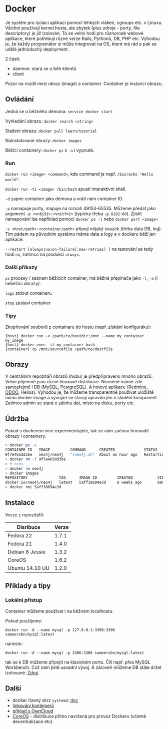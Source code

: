 Docker
======

Je systém pro izolaci aplikací pomocí lehkých vláken, cgroups etc. v Linuxu. Všichni používají kernel hosta, ale zbytek (plus zdroje - porty, file descriptory) je již izolován. To se velmi hodí pro různorodé webové aplikace, které potřebují různé verze Rails, Pythonů, DB, PHP etc. Výhodou je, že každý programátor si může integrovat na OS, které má rád a pak se udělá jednoduchý deployment. 

2 části:

 * daemon: stará se o běh klientů
 * client

Pozor na rozdíl mezi obraz (image) a container.
Container je instancí obrazu.

Ovládání
--------

Jedná se o běžného démona: `service docker start`

Vyhledání obrazu: `docker search <string>`

Stažení obrazu: `docker pull learn/tutorial`

Nainstalované obrazy: `docker images`

Běžící containery: `docker ps` s `-a` i vypnuté.


### Run

`docker run <image> <command>`, kde command je např. `/bin/echo "Hello world"`.

`docker run -ti <image> /bin/bash` spustí interaktivní shell.

`-d` zapne container jako démona a vrátí nám container ID.

`-p` namapuje porty, mapuje na rozsah 49153-65535. 
Můžeme předat jako argument `-p <vnější>:<vnitřní>` (typicky třeba `-p 8182:80`).
Zjistit namapování lze například pomocí `docker ps -l` nebo `docker port <image>`

`-v <host/path>:<container/path>` připojí nějaký svazek (třeba data DB, log). 
Tím pádem na původním systému máme data a logy a v dockeru běží jen aplikace.

`--restart [always|no|on-failure[:max-retries] ]` na testování se tedy hodi `no`,
zatímco na produkci `always`.


### Další příkazy

`ps` procesy / seznam běžících container, má běžné přepínače jako `-l`, `-a` (i neběžící obrazy).

`logs` stdout containeru

`stop` zastaví container


### Tipy

Zkopírování souborů z containaru do hostu (např. získání konfiguráku):

```
{host} docker run -v /path/to/hostdir:/mnt --name my_container my_image
{host} docker exec -it my_container bash
{container} cp /mnt/sourcefile /path/to/destfile
```


Obrazy
------

V centrálním repozitáři obrazů (hubu) je předpřipraveno mnoho obrazů. Velmi příjemné jsou různé linuxové distribuce. Nicméně máme zde samozřejmě i DB ([MySQL][mysql], [PostgreSQL][postgre]). A hotové aplikace ([Redmine][redmine], [ODOO][odoo], Helios). Výhodou je, že můžeme transparentně používat uložiště mimo docker image a vývojáři se starají opravdu jen o sladění komponent. Zatímco admin se stará o zálohu dat, místo na disku, porty etc.


Údržba
------

Pokud s dockerem více experimentujete, tak se vám začnou hromadit obrazy i containery.

```bash
> docker ps -a
CONTAINER ID   IMAGE         COMMAND      CREATED             STATUS                         PORTS                    NAMES
9f7e465dd3be   neo4j/neo4j   "/neo4j.sh"  About an hour ago   Restarting (0) 1 seconds ago   0.0.0.0:8475->7473/tcp   neo4j
> docker rm -f 9f7e465dd3be
> # nebo 
> docker rm neo4j 
> docker images
REPOSITORY              TAG      IMAGE ID         CREATED           VIRTUAL SIZE
docker.io/neo4j/neo4j   latest   5aff38694e3d     8 weeks ago       880.8 MB
> docker rmi 5aff38694e3d
```

Instalace
---------

Verze z repozitářů:

| Disribuce       | Verze |
|-----------------|-------|
| Fedora 22	  | 1.7.1 |
| Fedora 21       | 1.4.0 |
| Debian 8 Jessie | 1.3.2 |
| CoreOS          | 1.6.2 |
| Ubuntu 14.10 UU | 1.2.0 |


Příklady a tipy
---------------

### Lokální přístup

Container můžeme používat i na běžném localhostu.

Pokud použijeme:

```
docker run -d --name mysql -p 127.0.0.1:3306:3306 sameersbn/mysql:latest
```

namísto:

```
docker run -d --name mysql -p 3306:3306 sameersbn/mysql:latest
```

tak se k DB můžeme připojit na klasickém portu. Čili např. přes MySQL Workbench. Což nám jistě usnadní vývoj. A zároveň můžeme DB stále držet izolované. [Zdroj][s1].


Další
-----

* docker řízený skrz `systemd`: [doc][systemd]
* [linkování kontejnerů][link]
* [příklad s OwnCloud][exOwnCloud]
* [CoreOS][] - distribuce přímo navržená pro provoz Dockeru (včetně decentralizace etc).



[redmine]: https://registry.hub.docker.com/u/sameersbn/redmine/
[mysql]: https://github.com/sameersbn/docker-mysql
[postgre]: https://github.com/sameersbn/docker-postgresql
[mysql]: https://github.com/sameersbn/docker-mysql
[odoo]: https://registry.hub.docker.com/u/xcgd/odoo/
[systemd]: https://docs.docker.com/articles/systemd/
[link]: https://docs.docker.com/articles/ambassador_pattern_linking/
[exOwnCloud]: http://dischord.org/blog/2013/07/10/docker-and-owncloud/  
[s1]: http://serverfault.com/questions/565294/why-does-a-docker-container-running-a-server-expose-port-to-the-outside-world-ev
[coreos]: https://coreos.com
